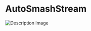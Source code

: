 # AutoSmashStream
![Description Image](https://github.com/jugeeya/AutoSmashStream/raw/master/showcase.png "Description Image")